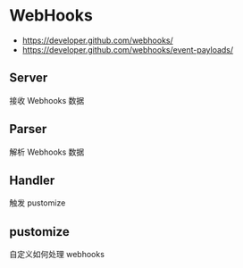 # WebHooks

* https://developer.github.com/webhooks/
* https://developer.github.com/webhooks/event-payloads/

## Server

接收 Webhooks 数据

## Parser

解析 Webhooks 数据

## Handler

触发 pustomize

## pustomize

自定义如何处理 webhooks
